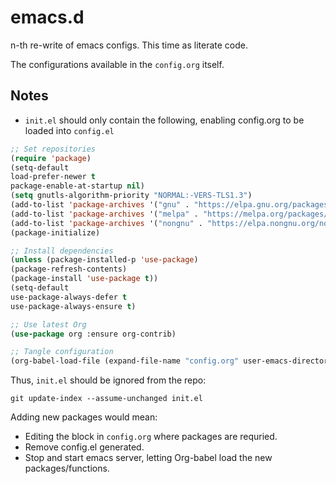 # emacs.d

n-th re-write of emacs configs. This time as literate code.

The configurations available in the `config.org` itself.

## Notes

- `init.el` should only contain the following, enabling config.org to be loaded into `config.el`

```lisp
;; Set repositories
(require 'package)
(setq-default
load-prefer-newer t
package-enable-at-startup nil)
(setq gnutls-algorithm-priority "NORMAL:-VERS-TLS1.3")
(add-to-list 'package-archives '("gnu" . "https://elpa.gnu.org/packages/") t)
(add-to-list 'package-archives '("melpa" . "https://melpa.org/packages/") t)
(add-to-list 'package-archives '("nongnu" . "https://elpa.nongnu.org/nongnu/") t)
(package-initialize)

;; Install dependencies
(unless (package-installed-p 'use-package)
(package-refresh-contents)
(package-install 'use-package t))
(setq-default
use-package-always-defer t
use-package-always-ensure t)

;; Use latest Org
(use-package org :ensure org-contrib)

;; Tangle configuration
(org-babel-load-file (expand-file-name "config.org" user-emacs-directory))
```

Thus, `init.el` should be ignored from the repo:

`git update-index --assume-unchanged init.el`

Adding new packages would mean:

  - Editing the block in `config.org` where packages are requried.
  - Remove config.el generated.
  - Stop and start emacs server, letting Org-babel load the new packages/functions.

